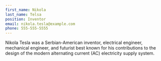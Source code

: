 ```yaml
---
first_name: Nikola
last_name: Telsa
position: Inventor
email: nikola.tesla@example.com
phone: 555-555-5555
---
```


Nikola Tesla was a Serbian-American inventor, electrical engineer, mechanical engineer, and futurist best known for his contributions to the design of the modern alternating current (AC) electricity supply system.
